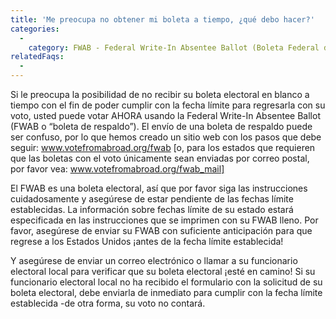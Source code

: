 ```yaml
---
title: 'Me preocupa no obtener mi boleta a tiempo, ¿qué debo hacer?'
categories:
  - 
    category: FWAB - Federal Write-In Absentee Ballot (Boleta Federal de Ausencia Agregable)
relatedFaqs:
  -
---
```

Si le preocupa la posibilidad de no recibir su boleta electoral en blanco a tiempo con el fin de poder cumplir con la fecha límite para regresarla con su voto, usted puede votar AHORA usando la Federal Write-In Absentee Ballot (FWAB o “boleta de respaldo”). El envío de una boleta de respaldo puede ser confuso, por lo que hemos creado un sitio web con los pasos que debe seguir: www.votefromabroad.org/fwab [o, para los estados que requieren que las boletas con el voto únicamente sean enviadas por correo postal, por favor vea: www.votefromabroad.org/fwab_mail]

El FWAB es una boleta electoral, así que por favor siga las instrucciones cuidadosamente y asegúrese de estar pendiente de las fechas límite establecidas. La información sobre fechas límite de su estado estará especificada en las instrucciones que se imprimen con su FWAB lleno. Por favor, asegúrese de enviar su FWAB con suficiente anticipación para que regrese a los Estados Unidos ¡antes de la fecha límite establecida!

Y asegúrese de enviar un correo electrónico o llamar a su funcionario electoral local para verificar que su boleta electoral ¡esté en camino! Si su funcionario electoral local no ha recibido el formulario con la solicitud de su boleta electoral, debe enviarla de inmediato para cumplir con la fecha límite establecida -de otra forma, su voto no contará.
